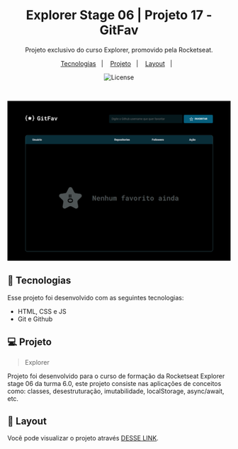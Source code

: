   <h1 align="center"> Explorer Stage 06 | Projeto 17 - GitFav </h1>

  <p align="center">
  Projeto exclusivo do curso Explorer, promovido pela Rocketseat.
  </p>

  <p align="center">
    <a href="#-tecnologias">Tecnologias</a>&nbsp;&nbsp;&nbsp;|&nbsp;&nbsp;&nbsp;
    <a href="#-projeto">Projeto</a>&nbsp;&nbsp;&nbsp;|&nbsp;&nbsp;&nbsp;
    <a href="#-layout">Layout</a>&nbsp;&nbsp;&nbsp;|&nbsp;&nbsp;&nbsp;
  </p>

  <p align="center">
    <img alt="License" src="https://www.rocketseat.com.br/assets/logos/rocketseat.svg">
  </p>

  <br>
   
  ![preview](preview.png)


  ## 🚀 Tecnologias

  Esse projeto foi desenvolvido com as seguintes tecnologias:

  - HTML, CSS e JS
  - Git e Github

  ## 💻 Projeto

  > Explorer

  Projeto foi desenvolvido para o curso de formação da Rocketseat Explorer stage 06 da turma 6.0, este projeto consiste nas aplicações de conceitos como: classes, desestruturação, imutabilidade, localStorage, async/await, etc.

  ## 🔖 Layout

  Você pode visualizar o projeto através [DESSE LINK](https://felipepleao.github.io/courseProjects-rocketseat/projeto16--stg-06/).
